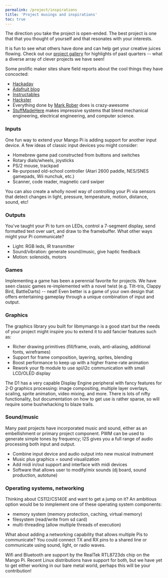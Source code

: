 ```yaml
---
permalink: /project/inspirations
title: 'Project musings and inspirations'
toc: true
---
```


The direction you take the project is open-ended. The best project is one that that you thought of yourself and that resonates with your interests.

It is fun to see what others have done and can help get your creative juices flowing. Check out our [project gallery](/project_gallery/) for highlights of past quarters -- what a diverse array of clever projects we have seen!

Some prolific maker sites share field reports about the cool things they have concocted:
+ [Hackaday](http://hackaday.com)
+ [Adafruit blog](http://adafruit.com/blog)
+ [Instructables](http://instructables.com)
+ [Hackster](http://hackster.io)
+ Everything done by [Mark Rober](https://www.youtube.com/MarkRober) does is crazy-awesome
+ [StuffMadeHere](https://www.youtube.com/c/StuffMadeHere) makes impressive systems that blend mechanical engineering, electrical engineering, and computer science.

### Inputs
One fun way to extend your Mango Pi is adding support for another input device. A few ideas of classic input devices you might consider:

- Homebrew game pad constructed from buttons and switches
- Rotary dials/wheels, joysticks
- PS/2 mouse, trackpad
- Re-purposed old-school controller (Atari 2600 paddle, NES/SNES gamepads, Wii nunchuk, etc.)
- Scanner, code reader, magnetic card swiper

You can also create a wholly novel way of controlling your Pi via sensors that detect changes in light, pressure, temperature, motion, distance, sound, etc!

### Outputs
You've taught your Pi to turn on LEDs, control a 7-segment display, send formatted text over uart, and draw to the framebuffer. What other ways might your Pi communicate?

- Light: RGB leds, IR transmitter
- Sound/vibration: generate sound/music, give haptic feedback
- Motion: solenoids, motors


### Games
Implementing a game has been a perennial favorite for projects. We have seen classic games re-implemented with a novel twist (e.g. Tilt-tris, Clappy Bird, BattleDarts) -- neat! Even better is a game of your own design that offers entertaining gameplay through a unique combination of input and output.

### Graphics
The graphics library you built for libmymango is a good start but the needs of your project might inspire you to extend it to add fancier features such as:

- Richer drawing primitives (fill/frame, ovals, anti-aliasing, additional fonts, wireframes)
- Support for frame composition, layering, sprites, blending
- Boost performance to keep up with a higher frame-rate animation
- Rework your fb module to use spi/i2c communication with small LCD/OLED display

The D1 has a very capable Display Engine peripheral with fancy features for 2-D graphics processing: image compositing, multiple layer overlays, scaling, sprite animation, video mixing, and more. There is lots of nifty functionality, but documentation on how to get use is rather sparse, so will require some bushwhacking to blaze trails.

### Sound/music

Many past projects have incorporated music and sound, either as an embellishment or primary project component. PWM can be used to generate simple tones by frequency; I2S gives you a full range of audio processing both input and output.

- Combine input device and audio output into new musical instrument
- Music plus graphics = sound visualization
- Add midi in/out support and interface with midi devices
- Software that allows user to modify/mix sounds (dj board, sound production, autotune)

### Operating systems, networking
Thinking about CS112/CS140E and want to get a jump on it? An ambitious option would be to inmplement one of these operating system components:
- memory system (memory protection, caching, virtual memory)
- filesystem (read/write from sd card)
- multi-threading (allow multiple threads of execution)

What about adding a networking capability that allows multiple Pis to communicate? You could connect TX and RX pins to a shared line or communicate using sound, light, or radio waves.

Wifi and Bluetooth are support by the RealTek RTL8723ds chip on the Mango Pi. Recent Linux distributions have support for both, but we have yet to get either working in our bare metal world, perhaps this will be your contribution!



